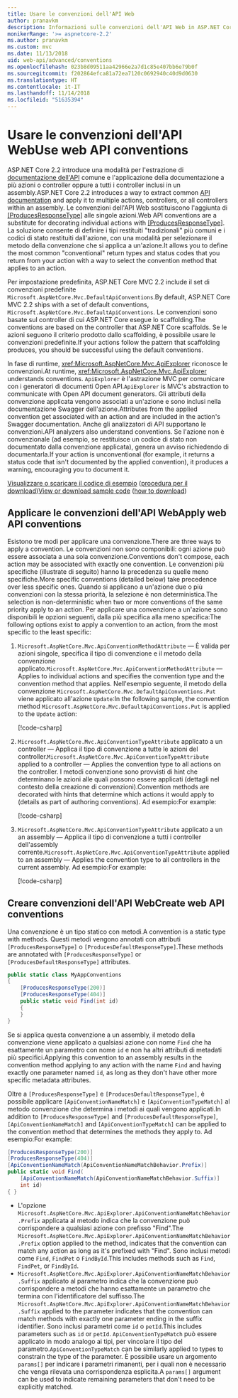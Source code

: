 ```yaml
---
title: Usare le convenzioni dell'API Web
author: pranavkm
description: Informazioni sulle convenzioni dell'API Web in ASP.NET Core.
monikerRange: '>= aspnetcore-2.2'
ms.author: pranavkm
ms.custom: mvc
ms.date: 11/13/2018
uid: web-api/advanced/conventions
ms.openlocfilehash: 023b8d09511aa42966e2a7d1c85e407bb6e79b0f
ms.sourcegitcommit: f202864efca81a72ea7120c0692940c40d9d0630
ms.translationtype: HT
ms.contentlocale: it-IT
ms.lasthandoff: 11/14/2018
ms.locfileid: "51635394"
---
```

# <a name="use-web-api-conventions"></a><span data-ttu-id="b079c-103">Usare le convenzioni dell'API Web</span><span class="sxs-lookup"><span data-stu-id="b079c-103">Use web API conventions</span></span>

<span data-ttu-id="b079c-104">ASP.NET Core 2.2 introduce una modalità per l'estrazione di [documentazione dell'API](xref:tutorials/web-api-help-pages-using-swagger) comune e l'applicazione della documentazione a più azioni o controller oppure a tutti i controller inclusi in un assembly.</span><span class="sxs-lookup"><span data-stu-id="b079c-104">ASP.NET Core 2.2 introduces a way to extract common [API documentation](xref:tutorials/web-api-help-pages-using-swagger) and apply it to multiple actions, controllers, or all controllers within an assembly.</span></span> <span data-ttu-id="b079c-105">Le convenzioni dell'API Web sostituiscono l'aggiunta di [[ProducesResponseType]](xref:Microsoft.AspNetCore.Mvc.ProducesResponseTypeAttribute) alle singole azioni.</span><span class="sxs-lookup"><span data-stu-id="b079c-105">Web API conventions are a substitute for decorating individual actions with [[ProducesResponseType]](xref:Microsoft.AspNetCore.Mvc.ProducesResponseTypeAttribute).</span></span> <span data-ttu-id="b079c-106">La soluzione consente di definire i tipi restituiti "tradizionali" più comuni e i codici di stato restituiti dall'azione, con una modalità per selezionare il metodo della convenzione che si applica a un'azione.</span><span class="sxs-lookup"><span data-stu-id="b079c-106">It allows you to define the most common "conventional" return types and status codes that you return from your action with a way to select the convention method that applies to an action.</span></span>

<span data-ttu-id="b079c-107">Per impostazione predefinita, ASP.NET Core MVC 2.2 include il set di convenzioni predefinite `Microsoft.AspNetCore.Mvc.DefaultApiConventions`.</span><span class="sxs-lookup"><span data-stu-id="b079c-107">By default, ASP.NET Core MVC 2.2 ships with a set of default conventions, `Microsoft.AspNetCore.Mvc.DefaultApiConventions`.</span></span> <span data-ttu-id="b079c-108">Le convenzioni sono basate sul controller di cui ASP.NET Core esegue lo scaffolding.</span><span class="sxs-lookup"><span data-stu-id="b079c-108">The conventions are based on the controller that ASP.NET Core scaffolds.</span></span> <span data-ttu-id="b079c-109">Se le azioni seguono il criterio prodotto dallo scaffolding, è possibile usare le convenzioni predefinite.</span><span class="sxs-lookup"><span data-stu-id="b079c-109">If your actions follow the pattern that scaffolding produces, you should be successful using the default conventions.</span></span>

<span data-ttu-id="b079c-110">In fase di runtime, <xref:Microsoft.AspNetCore.Mvc.ApiExplorer> riconosce le convenzioni.</span><span class="sxs-lookup"><span data-stu-id="b079c-110">At runtime, <xref:Microsoft.AspNetCore.Mvc.ApiExplorer> understands conventions.</span></span> <span data-ttu-id="b079c-111">`ApiExplorer` è l'astrazione MVC per comunicare con i generatori di documenti Open API.</span><span class="sxs-lookup"><span data-stu-id="b079c-111">`ApiExplorer` is MVC's abstraction to communicate with Open API document generators.</span></span> <span data-ttu-id="b079c-112">Gli attributi della convenzione applicata vengono associati a un'azione e sono inclusi nella documentazione Swagger dell'azione.</span><span class="sxs-lookup"><span data-stu-id="b079c-112">Attributes from the applied convention get associated with an action and are included in the action's Swagger documentation.</span></span> <span data-ttu-id="b079c-113">Anche gli analizzatori di API supportano le convenzioni.</span><span class="sxs-lookup"><span data-stu-id="b079c-113">API analyzers also understand conventions.</span></span> <span data-ttu-id="b079c-114">Se l'azione non è convenzionale (ad esempio, se restituisce un codice di stato non documentato dalla convenzione applicata), genera un avviso richiedendo di documentarla.</span><span class="sxs-lookup"><span data-stu-id="b079c-114">If your action is unconventional (for example, it returns a status code that isn't documented by the applied convention), it produces a warning, encouraging you to document it.</span></span>

<span data-ttu-id="b079c-115">[Visualizzare o scaricare il codice di esempio](https://github.com/aspnet/Docs/tree/master/aspnetcore/web-api/advanced/conventions/sample) ([procedura per il download](xref:index#how-to-download-a-sample))</span><span class="sxs-lookup"><span data-stu-id="b079c-115">[View or download sample code](https://github.com/aspnet/Docs/tree/master/aspnetcore/web-api/advanced/conventions/sample) ([how to download](xref:index#how-to-download-a-sample))</span></span>

## <a name="apply-web-api-conventions"></a><span data-ttu-id="b079c-116">Applicare le convenzioni dell'API Web</span><span class="sxs-lookup"><span data-stu-id="b079c-116">Apply web API conventions</span></span>

<span data-ttu-id="b079c-117">Esistono tre modi per applicare una convenzione.</span><span class="sxs-lookup"><span data-stu-id="b079c-117">There are three ways to apply a convention.</span></span> <span data-ttu-id="b079c-118">Le convenzioni non sono componibili: ogni azione può essere associata a una sola convenzione.</span><span class="sxs-lookup"><span data-stu-id="b079c-118">Conventions don't compose, each action may be associated with exactly one convention.</span></span> <span data-ttu-id="b079c-119">Le convenzioni più specifiche (illustrate di seguito) hanno la precedenza su quelle meno specifiche.</span><span class="sxs-lookup"><span data-stu-id="b079c-119">More specific conventions (detailed below) take precedence over less specific ones.</span></span> <span data-ttu-id="b079c-120">Quando si applicano a un'azione due o più convenzioni con la stessa priorità, la selezione è non deterministica.</span><span class="sxs-lookup"><span data-stu-id="b079c-120">The selection is non-deterministic when two or more conventions of the same priority apply to an action.</span></span> <span data-ttu-id="b079c-121">Per applicare una convenzione a un'azione sono disponibili le opzioni seguenti, dalla più specifica alla meno specifica:</span><span class="sxs-lookup"><span data-stu-id="b079c-121">The following options exist to apply a convention to an action, from the most specific to the least specific:</span></span>

1. <span data-ttu-id="b079c-122">`Microsoft.AspNetCore.Mvc.ApiConventionMethodAttribute` &mdash; È valida per azioni singole, specifica il tipo di convenzione e il metodo della convenzione applicato.</span><span class="sxs-lookup"><span data-stu-id="b079c-122">`Microsoft.AspNetCore.Mvc.ApiConventionMethodAttribute` &mdash; Applies to individual actions and specifies the convention type and the convention method that applies.</span></span> <span data-ttu-id="b079c-123">Nell'esempio seguente, il metodo della convenzione `Microsoft.AspNetCore.Mvc.DefaultApiConventions.Put` viene applicato all'azione `Update`:</span><span class="sxs-lookup"><span data-stu-id="b079c-123">In the following sample, the convention method `Microsoft.AspNetCore.Mvc.DefaultApiConventions.Put` is applied to the `Update` action:</span></span>

    [!code-csharp[](conventions/sample/Controllers/ContactsConventionController.cs?name=apiconventionmethod&highlight=2-3)]

1. <span data-ttu-id="b079c-124">`Microsoft.AspNetCore.Mvc.ApiConventionTypeAttribute` applicato a un controller &mdash; Applica il tipo di convenzione a tutte le azioni del controller.</span><span class="sxs-lookup"><span data-stu-id="b079c-124">`Microsoft.AspNetCore.Mvc.ApiConventionTypeAttribute` applied to a controller &mdash; Applies the convention type to all actions on the controller.</span></span> <span data-ttu-id="b079c-125">I metodi convenzione sono provvisti di hint che determinano le azioni alle quali possono essere applicati (dettagli nel contesto della creazione di convenzioni).</span><span class="sxs-lookup"><span data-stu-id="b079c-125">Convention methods are decorated with hints that determine which actions it would apply to (details as part of authoring conventions).</span></span> <span data-ttu-id="b079c-126">Ad esempio:</span><span class="sxs-lookup"><span data-stu-id="b079c-126">For example:</span></span>

    [!code-csharp[](conventions/sample/Controllers/ContactsConventionController.cs?name=apiconventiontypeattribute)]

1. <span data-ttu-id="b079c-127">`Microsoft.AspNetCore.Mvc.ApiConventionTypeAttribute` applicato a un an assembly &mdash; Applica il tipo di convenzione a tutti i controller dell'assembly corrente.</span><span class="sxs-lookup"><span data-stu-id="b079c-127">`Microsoft.AspNetCore.Mvc.ApiConventionTypeAttribute` applied to an assembly &mdash; Applies the convention type to all controllers in the current assembly.</span></span> <span data-ttu-id="b079c-128">Ad esempio:</span><span class="sxs-lookup"><span data-stu-id="b079c-128">For example:</span></span>

    [!code-csharp[](conventions/sample/Startup.cs?name=apiconventiontypeattribute)]

## <a name="create-web-api-conventions"></a><span data-ttu-id="b079c-129">Creare convenzioni dell'API Web</span><span class="sxs-lookup"><span data-stu-id="b079c-129">Create web API conventions</span></span>

<span data-ttu-id="b079c-130">Una convenzione è un tipo statico con metodi.</span><span class="sxs-lookup"><span data-stu-id="b079c-130">A convention is a static type with methods.</span></span> <span data-ttu-id="b079c-131">Questi metodi vengono annotati con attributi `[ProducesResponseType]` o `[ProducesDefaultResponseType]`.</span><span class="sxs-lookup"><span data-stu-id="b079c-131">These methods are annotated with `[ProducesResponseType]` or `[ProducesDefaultResponseType]` attributes.</span></span>

```csharp
public static class MyAppConventions
{
    [ProducesResponseType(200)]
    [ProducesResponseType(404)]
    public static void Find(int id)
    {
    }
}
```

<span data-ttu-id="b079c-132">Se si applica questa convenzione a un assembly, il metodo della convenzione viene applicato a qualsiasi azione con nome `Find` che ha esattamente un parametro con nome `id` e non ha altri attributi di metadati più specifici.</span><span class="sxs-lookup"><span data-stu-id="b079c-132">Applying this convention to an assembly results in the convention method applying to any action with the name `Find` and having exactly one parameter named `id`, as long as they don't have other more specific metadata attributes.</span></span>

<span data-ttu-id="b079c-133">Oltre a `[ProducesResponseType]` e `[ProducesDefaultResponseType]`, è possibile applicare `[ApiConventionNameMatch]` e `[ApiConventionTypeMatch]` al metodo convenzione che determina i metodi ai quali vengono applicati.</span><span class="sxs-lookup"><span data-stu-id="b079c-133">In addition to `[ProducesResponseType]` and `[ProducesDefaultResponseType]`, `[ApiConventionNameMatch]` and `[ApiConventionTypeMatch]` can be applied to the convention method that determines the methods they apply to.</span></span> <span data-ttu-id="b079c-134">Ad esempio:</span><span class="sxs-lookup"><span data-stu-id="b079c-134">For example:</span></span>

```csharp
[ProducesResponseType(200)]
[ProducesResponseType(404)]
[ApiConventionNameMatch(ApiConventionNameMatchBehavior.Prefix)]
public static void Find(
    [ApiConventionNameMatch(ApiConventionNameMatchBehavior.Suffix)]
    int id)
{ }
```

* <span data-ttu-id="b079c-135">L'opzione `Microsoft.AspNetCore.Mvc.ApiExplorer.ApiConventionNameMatchBehavior.Prefix` applicata al metodo indica che la convenzione può corrispondere a qualsiasi azione con prefisso "Find".</span><span class="sxs-lookup"><span data-stu-id="b079c-135">The `Microsoft.AspNetCore.Mvc.ApiExplorer.ApiConventionNameMatchBehavior.Prefix` option applied to the method, indicates that the convention can match any action as long as it's prefixed with "Find".</span></span> <span data-ttu-id="b079c-136">Sono inclusi metodi come `Find`, `FindPet` o `FindById`.</span><span class="sxs-lookup"><span data-stu-id="b079c-136">This includes methods such as `Find`, `FindPet`, or `FindById`.</span></span>
* <span data-ttu-id="b079c-137">`Microsoft.AspNetCore.Mvc.ApiExplorer.ApiConventionNameMatchBehavior.Suffix` applicato al parametro indica che la convenzione può corrispondere a metodi che hanno esattamente un parametro che termina con l'identificatore del suffisso.</span><span class="sxs-lookup"><span data-stu-id="b079c-137">The `Microsoft.AspNetCore.Mvc.ApiExplorer.ApiConventionNameMatchBehavior.Suffix` applied to the parameter indicates that the convention can match methods with exactly one parameter ending in the suffix identifier.</span></span> <span data-ttu-id="b079c-138">Sono inclusi parametri come `id` o `petId`.</span><span class="sxs-lookup"><span data-stu-id="b079c-138">This includes parameters such as `id` or `petId`.</span></span> <span data-ttu-id="b079c-139">`ApiConventionTypeMatch` può essere applicato in modo analogo ai tipi, per vincolare il tipo del parametro.</span><span class="sxs-lookup"><span data-stu-id="b079c-139">`ApiConventionTypeMatch` can be similarly applied to types to constrain the type of the parameter.</span></span> <span data-ttu-id="b079c-140">È possibile usare un argomento `params[]` per indicare i parametri rimanenti, per i quali non è necessario che venga rilevata una corrispondenza esplicita.</span><span class="sxs-lookup"><span data-stu-id="b079c-140">A `params[]` argument can be used to indicate remaining parameters that don't need to be explicitly matched.</span></span>

